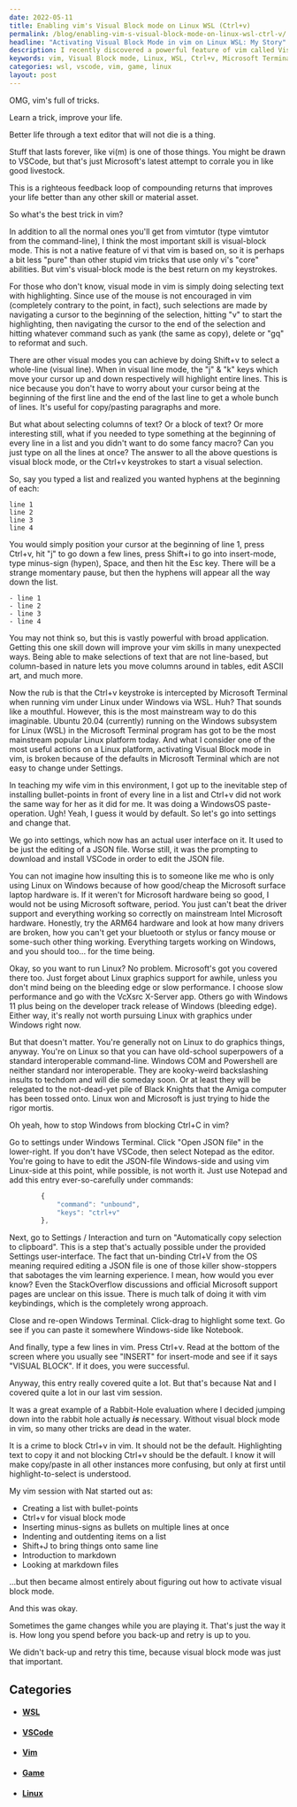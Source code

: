 ```yaml
---
date: 2022-05-11
title: Enabling vim's Visual Block mode on Linux WSL (Ctrl+v)
permalink: /blog/enabling-vim-s-visual-block-mode-on-linux-wsl-ctrl-v/
headline: "Activating Visual Block Mode in vim on Linux WSL: My Story"
description: I recently discovered a powerful feature of vim called Visual Block mode, which allows you to quickly add text to multiple lines. However, this feature wasn't available in the Microsoft Terminal program when running vim under Linux in Windows via WSL. After a few steps, I was determined to figure out how to activate this feature and eventually succeeded. Learn how I overcame the challenge and how you can activate Visual Block mode in vim.
keywords: vim, Visual Block mode, Linux, WSL, Ctrl+v, Microsoft Terminal, Windows, VSCode, JSON, Linux on Windows, VcXsrc X-Server, markdown, files, game, activate
categories: wsl, vscode, vim, game, linux
layout: post
---
```


OMG, vim's full of tricks.

Learn a trick, improve your life.

Better life through a text editor that will not die is a thing.

Stuff that lasts forever, like vi(m) is one of those things. You might be drawn
to VSCode, but that's just Microsoft's latest attempt to corrale you in like
good livestock.

This is a righteous feedback loop of compounding returns that improves your
life better than any other skill or material asset.

So what's the best trick in vim?

In addition to all the normal ones you'll get from vimtutor (type vimtutor from
the command-line), I think the most important skill is visual-block mode. This
is not a native feature of vi that vim is based on, so it is perhaps a bit less
"pure" than other stupid vim tricks that use only vi's "core" abilities. But
vim's visual-block mode is the best return on my keystrokes.

For those who don't know, visual mode in vim is simply doing selecting text
with highlighting. Since use of the mouse is not encouraged in vim (completely
contrary to the point, in fact), such selections are made by navigating a
cursor to the beginning of the selection, hitting "v" to start the
highlighting, then navigating the cursor to the end of the selection and
hitting whatever command such as yank (the same as copy), delete or "gq" to
reformat and such.

There are other visual modes you can achieve by doing Shift+v to select a
whole-line (visual line). When in visual line mode, the "j" & "k" keys which
move your cursor up and down respectively will highlight entire lines. This is
nice because you don't have to worry about your cursor being at the beginning
of the first line and the end of the last line to get a whole bunch of lines.
It's useful for copy/pasting paragraphs and more.

But what about selecting columns of text? Or a block of text? Or more
interesting still, what if you needed to type something at the beginning of
every line in a list and you didn't want to do some fancy macro? Can you just
type on all the lines at once? The answer to all the above questions is visual
block mode, or the Ctrl+v keystrokes to start a visual selection.

So, say you typed a list and realized you wanted hyphens at the beginning of
each:

    line 1
    line 2
    line 3
    line 4

You would simply position your cursor at the beginning of line 1, press Ctrl+v,
hit "j" to go down a few lines, press Shift+i to go into insert-mode, type
minus-sign (hypen), Space, and then hit the Esc key. There will be a strange
momentary pause, but then the hyphens will appear all the way down the list.

    - line 1
    - line 2
    - line 3
    - line 4

You may not think so, but this is vastly powerful with broad application.
Getting this one skill down will improve your vim skills in many unexpected
ways. Being able to make selections of text that are not line-based, but
column-based in nature lets you move columns around in tables, edit ASCII art,
and much more.

Now the rub is that the Ctrl+v keystroke is intercepted by Microsoft Terminal
when running vim under Linux under Windows via WSL. Huh? That sounds like a
mouthful. However, this is the most mainstream way to do this imaginable.
Ubuntu 20.04 (currently) running on the Windows subsystem for Linux (WSL) in
the Microsoft Terminal program has got to be the most mainstream popular Linux
platform today. And what I consider one of the most useful actions on a Linux
platform, activating Visual Block mode in vim, is broken because of the
defaults in Microsoft Terminal which are not easy to change under Settings.

In teaching my wife vim in this environment, I got up to the inevitable step of
installing bullet-points in front of every line in a list and Ctrl+v did not
work the same way for her as it did for me. It was doing a WindowsOS
paste-operation. Ugh! Yeah, I guess it would by default. So let's go into
settings and change that.

We go into settings, which now has an actual user interface on it. It used to
be just the editing of a JSON file. Worse still, it was the prompting to
download and install VSCode in order to edit the JSON file.

You can not imagine how insulting this is to someone like me who is only using
Linux on Windows because of how good/cheap the Microsoft surface laptop
hardware is. If it weren't for Microsoft hardware being so good, I would not be
using Microsoft software, period. You just can't beat the driver support and
everything working so correctly on mainstream Intel Microsoft hardware.
Honestly, try the ARM64 hardware and look at how many drivers are broken, how
you can't get your bluetooth or stylus or fancy mouse or some-such other thing
working. Everything targets working on Windows, and you should too... for the
time being.

Okay, so you want to run Linux? No problem. Microsoft's got you covered there
too. Just forget about Linux graphics support for awhile, unless you don't mind
being on the bleeding edge or slow performance. I choose slow performance and
go with the VcXsrc X-Server app. Others go with Windows 11 plus being on the
developer track release of Windows (bleeding edge). Either way, it's really not
worth pursuing Linux with graphics under Windows right now.

But that doesn't matter. You're generally not on Linux to do graphics things,
anyway. You're on Linux so that you can have old-school superpowers of a
standard interoperable command-line. Windows COM and Powershell are neither
standard nor interoperable. They are kooky-weird backslashing insults to
techdom and will die someday soon. Or at least they will be relegated to the
not-dead-yet pile of Black Knights that the Amiga computer has been tossed
onto. Linux won and Microsoft is just trying to hide the rigor mortis.

Oh yeah, how to stop Windows from blocking Ctrl+C in vim?

Go to settings under Windows Terminal. Click "Open JSON file" in the
lower-right. If you don't have VSCode, then select Notepad as the editor.
You're going to have to edit the JSON-file Windows-side and using vim
Linux-side at this point, while possible, is not worth it. Just use Notepad and
add this entry ever-so-carefully under commands:

```javascript
        {
            "command": "unbound",
            "keys": "ctrl+v"
        },
```

Next, go to Settings / Interaction and turn on "Automatically copy selection to
clipboard". This is a step that's actually possible under the provided Settings
user-interface. The fact that un-binding Ctrl+V from the OS meaning required
editing a JSON file is one of those killer show-stoppers that sabotages the vim
learning experience. I mean, how would you ever know? Even the StackOverflow
discussions and official Microsoft support pages are unclear on this issue.
There is much talk of doing it with vim keybindings, which is the completely
wrong approach.

Close and re-open Windows Terminal. Click-drag to highlight some text. Go see
if you can paste it somewhere Windows-side like Notebook.

And finally, type a few lines in vim. Press Ctrl+v. Read at the bottom of the
screen where you usually see "INSERT" for insert-mode and see if it says
"VISUAL BLOCK". If it does, you were successful.

Anyway, this entry really covered quite a lot. But that's because Nat and I
covered quite a lot in our last vim session.

It was a great example of a Rabbit-Hole evaluation where I decided jumping down
into the rabbit hole actually ***is*** necessary. Without visual block mode in
vim, so many other tricks are dead in the water.

It is a crime to block Ctrl+v in vim. It should not be the default.
Highlighting text to copy it and not blocking Ctrl+v should be the default. I
know it will make copy/paste in all other instances more confusing, but only at
first until highlight-to-select is understood.

My vim session with Nat started out as:

- Creating a list with bullet-points
- Ctrl+v for visual block mode
- Inserting minus-signs as bullets on multiple lines at once
- Indenting and outdenting items on a list
- Shift+J to bring things onto same line
- Introduction to markdown
- Looking at markdown files

...but then became almost entirely about figuring out how to activate visual
block mode.

And this was okay.

Sometimes the game changes while you are playing it. That's just the way it is.
How long you spend before you back-up and retry is up to you.

We didn't back-up and retry this time, because visual block mode was just that
important.

## Categories

<ul>
<li><h4><a href='/wsl/'>WSL</a></h4></li>
<li><h4><a href='/vscode/'>VSCode</a></h4></li>
<li><h4><a href='/vim/'>Vim</a></h4></li>
<li><h4><a href='/game/'>Game</a></h4></li>
<li><h4><a href='/linux/'>Linux</a></h4></li></ul>